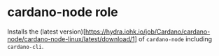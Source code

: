 # cardano-node role
Installs the (latest version)[https://hydra.iohk.io/job/Cardano/cardano-node/cardano-node-linux/latest/download/1] of `cardano-node` including `cardano-cli`.